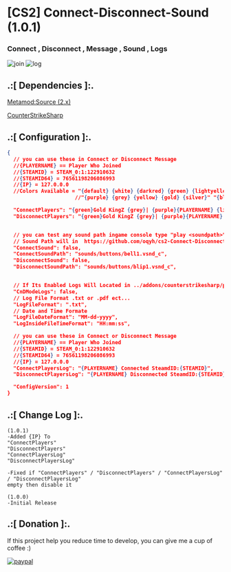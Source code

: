 # [CS2] Connect-Disconnect-Sound (1.0.1)

### Connect , Disconnect , Message , Sound , Logs

![join](https://github.com/oqyh/cs2-Connect-Disconnect-Sound/assets/48490385/174218a8-c639-4921-9418-04da92eff24b)
![log](https://github.com/oqyh/cs2-Connect-Disconnect-Sound/assets/48490385/854b2103-1b82-4bb5-842d-3d5a3b6fe4b3)


## .:[ Dependencies ]:.
[Metamod:Source (2.x)](https://www.sourcemm.net/downloads.php/?branch=master)

[CounterStrikeSharp](https://github.com/roflmuffin/CounterStrikeSharp/releases)

## .:[ Configuration ]:.
```json
{
  // you can use these in Connect or Disconnect Message
  //{PLAYERNAME} == Player Who Joined
  //{STEAMID} = STEAM_0:1:122910632
  //{STEAMID64} = 76561198206086993
  //{IP} = 127.0.0.0
  //Colors Available = "{default} {white} {darkred} {green} {lightyellow}" "{lightblue} {olive} {lime} {red} {lightpurple}"
                      //"{purple} {grey} {yellow} {gold} {silver}" "{blue} {darkblue} {bluegrey} {magenta} {lightred}" "{orange}"

  "ConnectPlayers": "{green}Gold KingZ {grey}| {purple}{PLAYERNAME} {lime}Connected To The Server {STEAMID}",
  "DisconnectPlayers": "{green}Gold KingZ {grey}| {purple}{PLAYERNAME} {red}Disconnected To The Server {STEAMID}",


  // you can test any sound path ingame console type "play <soundpath>"
  // Sound Path will in  https://github.com/oqyh/cs2-Connect-Disconnect-Sound/blob/main/sounds/sounds.txt
  "ConnectSound": false,
  "ConnectSoundPath": "sounds/buttons/bell1.vsnd_c",
  "DisconnectSound": false,
  "DisconnectSoundPath": "sounds/buttons/blip1.vsnd_c",


  // If Its Enabled Logs Will Located in ../addons/counterstrikesharp/plugins/CnD_Sound/logs/
  "CnDModeLogs": false,
  // Log File Format .txt or .pdf ect...
  "LogFileFormat": ".txt",
  // Date and Time Formate
  "LogFileDateFormat": "MM-dd-yyyy",
  "LogInsideFileTimeFormat": "HH:mm:ss",

  // you can use these in Connect or Disconnect Message
  //{PLAYERNAME} == Player Who Joined
  //{STEAMID} = STEAM_0:1:122910632
  //{STEAMID64} = 76561198206086993
  //{IP} = 127.0.0.0
  "ConnectPlayersLog": "{PLAYERNAME} Connected SteamdID:{STEAMID}",
  "DisconnectPlayersLog": "{PLAYERNAME} Disconnected SteamdID:{STEAMID}",

  "ConfigVersion": 1
}
```


## .:[ Change Log ]:.
```
(1.0.1)
-Added {IP} To
"ConnectPlayers"
"DisconnectPlayers"
"ConnectPlayersLog"
"DisconnectPlayersLog"

-Fixed if "ConnectPlayers" / "DisconnectPlayers" / "ConnectPlayersLog" / "DisconnectPlayersLog"
empty then disable it

(1.0.0)
-Initial Release
```

## .:[ Donation ]:.

If this project help you reduce time to develop, you can give me a cup of coffee :)

[![paypal](https://www.paypalobjects.com/en_US/i/btn/btn_donateCC_LG.gif)](https://paypal.me/oQYh)
